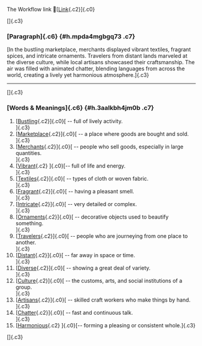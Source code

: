 The Workflow link
👏[[Link](https://www.google.com/url?q=http://www.google.com&sa=D&source=editors&ust=1758177707469162&usg=AOvVaw31tw7NT9riQ78tzYhdR_V_){.c2}]{.c0}

[]{.c3}

### [Paragraph]{.c6} {#h.mpda4mgbgq73 .c7}

[In the bustling marketplace, merchants displayed vibrant textiles,
fragrant spices, and intricate ornaments. Travelers from distant lands
marveled at the diverse culture, while local artisans showcased their
craftsmanship. The air was filled with animated chatter, blending
languages from across the world, creating a lively yet harmonious
atmosphere.]{.c3}

------------------------------------------------------------------------

[]{.c3}

### [Words & Meanings]{.c6} {#h.3aalkbh4jm0b .c7}

1.  [[Bustling](https://www.google.com/url?q=http://www.google.com&sa=D&source=editors&ust=1758177707470313&usg=AOvVaw2qyLiTja9NndA7p9bFacBA){.c2}]{.c0}[ --
    full of lively activity.\
    ]{.c3}
2.  [[Marketplace](https://www.google.com/url?q=http://www.google.com&sa=D&source=editors&ust=1758177707470797&usg=AOvVaw3SmsHmXpiED-uEd9oFf8Ow){.c2}]{.c0}[ --
    a place where goods are bought and sold.\
    ]{.c3}
3.  [[Merchants](https://www.google.com/url?q=http://www.google.com&sa=D&source=editors&ust=1758177707471073&usg=AOvVaw3xOj8aPy2Onlb-dM5kzaDY){.c2}]{.c0}[ --
    people who sell goods, especially in large quantities.\
    ]{.c3}
4.  [[Vibrant](https://www.google.com/url?q=http://www.google.com&sa=D&source=editors&ust=1758177707471300&usg=AOvVaw3Y5kI9mm_h1KnApmHJaBmI){.c2}
    ]{.c0}[-- full of life and energy.\
    ]{.c3}
5.  [[Textiles](https://www.google.com/url?q=http://www.google.com&sa=D&source=editors&ust=1758177707471502&usg=AOvVaw2loAskWsjD3lmjJ8a0JgQk){.c2}]{.c0}[ --
    types of cloth or woven fabric.\
    ]{.c3}
6.  [[Fragrant](https://www.google.com/url?q=http://www.google.com&sa=D&source=editors&ust=1758177707471702&usg=AOvVaw16nHDb-K640EGwC-r_edKW){.c2}]{.c0}[ --
    having a pleasant smell.\
    ]{.c3}
7.  [[Intricate](https://www.google.com/url?q=http://www.google.com&sa=D&source=editors&ust=1758177707471924&usg=AOvVaw1P6kv_qW_1Qfmz4b7yE2F5){.c2}]{.c0}[ --
    very detailed or complex.\
    ]{.c3}
8.  [[Ornaments](https://www.google.com/url?q=http://www.google.com&sa=D&source=editors&ust=1758177707472142&usg=AOvVaw0NfPdH9jHYr2K_7MXMa4J6){.c2}]{.c0}[ --
    decorative objects used to beautify something.\
    ]{.c3}
9.  [[Travelers](https://www.google.com/url?q=http://www.google.com&sa=D&source=editors&ust=1758177707472360&usg=AOvVaw0m2LNlNPfyzh96ACeS0sbY){.c2}]{.c0}[ --
    people who are journeying from one place to another.\
    ]{.c3}
10. [[Distant](https://www.google.com/url?q=http://www.google.com&sa=D&source=editors&ust=1758177707472590&usg=AOvVaw1uBCYbaRwlWPKI12JCZ-uH){.c2}]{.c0}[ --
    far away in space or time.\
    ]{.c3}
11. [[Diverse](https://www.google.com/url?q=http://www.google.com&sa=D&source=editors&ust=1758177707472797&usg=AOvVaw2era-LXDM-XHqasrLOuETh){.c2}]{.c0}[ --
    showing a great deal of variety.\
    ]{.c3}
12. [[Culture](https://www.google.com/url?q=http://www.google.com&sa=D&source=editors&ust=1758177707473005&usg=AOvVaw0Ig-edVY_e-kvRb2aA2LIA){.c2}]{.c0}[ --
    the customs, arts, and social institutions of a group.\
    ]{.c3}
13. [[Artisans](https://www.google.com/url?q=http://www.google.com&sa=D&source=editors&ust=1758177707473238&usg=AOvVaw1FaY1WJMIevBltkjKBBW3K){.c2}]{.c0}[ --
    skilled craft workers who make things by hand.\
    ]{.c3}
14. [[Chatter](https://www.google.com/url?q=http://www.google.com&sa=D&source=editors&ust=1758177707473515&usg=AOvVaw2ZRJuCbBfFf6JS4-PpVMRw){.c2}]{.c0}[ --
    fast and continuous talk.\
    ]{.c3}
15. [[Harmonious](https://www.google.com/url?q=http://www.google.com&sa=D&source=editors&ust=1758177707473729&usg=AOvVaw1lj2qUV6Rl_LGlxxstr9XW){.c2}
    ]{.c0}[-- forming a pleasing or consistent whole.]{.c3}

[]{.c3}
